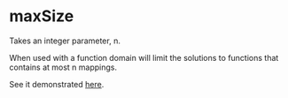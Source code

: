 # maxSize 

Takes an integer parameter, n.

When used with a function domain will limit the solutions to functions that contains at most n mappings.

See it demonstrated [here](https://github/conjure-cp/conjure/docs/notebooks/functionDemonstration.ipynb).
